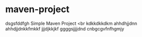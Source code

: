 # maven-project
dsgsfddfgh
Simple Maven Project
<br
kdkkdkkdkm
ahhdhjjdnn
ahhdjjdnkkfmkkf
jjjdjkkjkf
ggggsjjjjdnd
cnbgcgvfnfhgmjy

